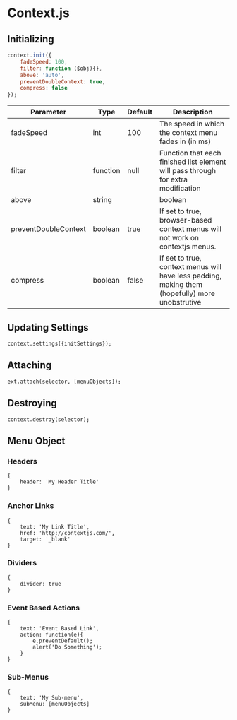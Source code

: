 # Context.js

## Initializing
```js
context.init({
    fadeSpeed: 100,
    filter: function ($obj){},
    above: 'auto',
    preventDoubleContext: true,
    compress: false
});
```
| Parameter            | Type              | Default | Description                                                                                                                                    |
|----------------------|-------------------|---------|------------------------------------------------------------------------------------------------------------------------------------------------|
| fadeSpeed            | int               | 100     | The speed in which the context menu fades in (in ms)                                                                                           |
| filter               | function          | null    | Function that each finished list element will pass through for extra modification                                                              |
| above                | string || boolean | 'auto'  | If set to 'auto' menu will appear as a 'dropup' if there is not enough room below it. Settings to true will make the menu a 'popup' by default |
| preventDoubleContext | boolean           | true    | If set to true, browser-based context menus will not work on contextjs menus.                                                                  |
| compress             | boolean           | false   | If set to true, context menus will have less padding, making them (hopefully) more unobstrutive                                                |

## Updating Settings
```
context.settings({initSettings});
```

## Attaching
```
ext.attach(selector, [menuObjects]);
```

## Destroying
```
context.destroy(selector);
```

## Menu Object

### Headers
```
{
	header: 'My Header Title'
}
```

### Anchor Links
```
{
	text: 'My Link Title', 
	href: 'http://contextjs.com/', 
	target: '_blank'
}
```
### Dividers
```
{
	divider: true
}
```

### Event Based Actions
```
{
    text: 'Event Based Link',
    action: function(e){
    	e.preventDefault();
        alert('Do Something');
    }
}
```

### Sub-Menus
```
{
    text: 'My Sub-menu',
    subMenu: [menuObjects]
}
```
